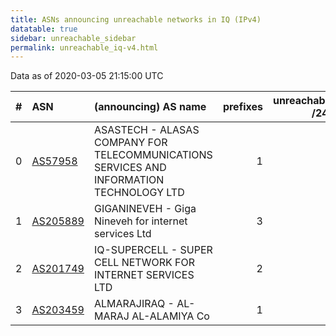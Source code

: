 ```yaml
---
title: ASNs announcing unreachable networks in IQ (IPv4)
datatable: true
sidebar: unreachable_sidebar
permalink: unreachable_iq-v4.html
---
```


Data as of 2020-03-05 21:15:00 UTC


<div class="datatable-begin"></div>

|   # | ASN                                      | (announcing) AS name                                                                     |   prefixes |   unreachable /24s |
|----:|:-----------------------------------------|:-----------------------------------------------------------------------------------------|-----------:|-------------------:|
|   0 | [AS57958](unreachable_AS57958-v4.html)   | ASASTECH - ALASAS COMPANY FOR TELECOMMUNICATIONS SERVICES AND INFORMATION TECHNOLOGY LTD |          1 |                  4 |
|   1 | [AS205889](unreachable_AS205889-v4.html) | GIGANINEVEH - Giga Nineveh for internet services Ltd                                     |          3 |                  3 |
|   2 | [AS201749](unreachable_AS201749-v4.html) | IQ-SUPERCELL - SUPER CELL NETWORK FOR INTERNET SERVICES LTD                              |          2 |                  2 |
|   3 | [AS203459](unreachable_AS203459-v4.html) | ALMARAJIRAQ - AL-MARAJ AL-ALAMIYA Co                                                     |          1 |                  1 |

<div class="datatable-end"></div>